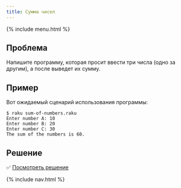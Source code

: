 ```yaml
---
title: Сумма чисел
---
```


{% include menu.html %}

## Проблема

Напишите программу, которая просит ввести три числа (одно за другим), а после
выведет их сумму.

## Пример

Вот ожидаемый сценарий использования программы:

```console
$ raku sum-of-numbers.raku
Enter number A: 10
Enter number B: 20
Enter number C: 30
The sum of the numbers is 60.
```

## Решение

✅ [Посмотреть решение](solution)

{% include nav.html %}

